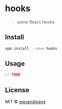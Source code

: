 # hooks

> some React Hooks

## Install

```bash
npm install --save hooks
```

## Usage

```ts
// TODO
```

## License

MIT © [waxandwane](https://github.com/waxandwane)
